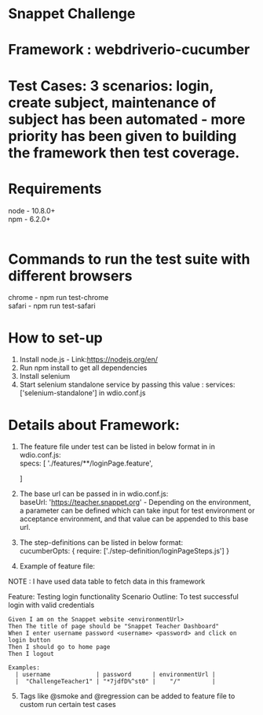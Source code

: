 # Snappet Challenge

# Framework : webdriverio-cucumber

# Test Cases: 3 scenarios: login, create subject, maintenance of subject has been automated - more priority has been given to building the framework then test coverage. <br/>

# Requirements
node - 10.8.0+ <br/>
npm - 6.2.0+ <br/>
<br/>  

# Commands to run the test suite with different browsers
chrome - npm run test-chrome <br/>
safari - npm run test-safari  <br/>

# How to set-up
1. Install node.js - Link:https://nodejs.org/en/
2. Run npm install to get all dependencies
3. Install selenium 
4. Start selenium standalone service by passing this value : services: ['selenium-standalone'] in wdio.conf.js

# Details about Framework:
1. The feature file under test can be listed in below format in in wdio.conf.js: <br />
specs: [
        './features/**/loginPage.feature',
        
    ]
    
 2. The base url can be passed in in wdio.conf.js: <br />
 baseUrl: 'https://teacher.snappet.org' - Depending on the environment, a parameter can be defined which can take input for test environment or acceptance environment, and that value can be appended to this base url.
 
 3. The step-definitions can be listed in below format: <br />
 cucumberOpts: {
        require: ['./step-definition/loginPageSteps.js']
        }
        
 4. Example of feature file: <br />
 
 NOTE : I have used data table to fetch data in this framework
 
  Feature: Testing login functionality
  Scenario Outline: To test successful login with valid credentials

    Given I am on the Snappet website <environmentUrl>
    Then The title of page should be "Snappet Teacher Dashboard"
    When I enter username password <username> <password> and click on login button
    Then I should go to home page
    Then I logout

    Examples:
      | username             | password      | environmentUrl |
      |  "ChallengeTeacher1" | "*7jdfD%^st0" |    "/"         |
      
    
  5. Tags like @smoke and @regression can be added to feature file to custom run certain test cases <br />
    
